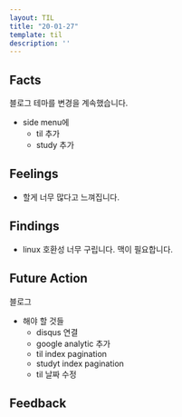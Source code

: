 ```yaml
---
layout: TIL
title: "20-01-27"
template: til
description: ''
---
```


## Facts

블로그 테마를 변경을 계속했습니다.
- side menu에
  - til 추가
  - study 추가

## Feelings

- 할게 너무 많다고 느껴집니다.

## Findings

- linux 호환성 너무 구립니다. 맥이 필요합니다.

## Future Action

블로그
- 해야 할 것들
  - disqus 연결
  - google analytic 추가
  - til index pagination
  - studyt index pagination
  - til 날짜 수정

## Feedback
